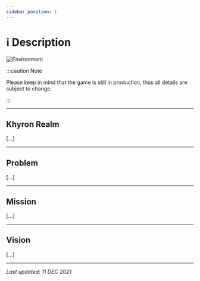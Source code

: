 ```yaml
---
sidebar_position: 1
---
```


# ℹ️ Description

![Environment](/img/background/khyron_bg.jpg)

:::caution Note

Please keep in mind that the game is still in production, thus all details are subject to change.

:::

---

## Khyron Realm

[...]

---

## Problem

[...]

---

## Mission

[...]

---

## Vision

[...]

---

*Last updated: 11 DEC 2021*